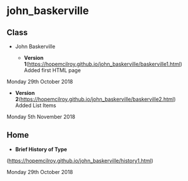 # john_baskerville


## Class

- John Baskerville 

    - <b>Version 1</b>(https://hopemcilroy.github.io/john_baskerville/baskerville1.html) 
Added first HTML page

Monday 29th October 2018

- <b>Version 2</b>(https://hopemcilroy.github.io/john_baskerville/baskerville2.html) 
Added List Items 

Monday 5th November 2018

## Home


- <b>Brief History of Type</b>

(https://hopemcilroy.github.io/john_baskerville/history1.html)

Monday 29th October 2018